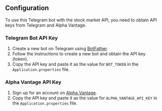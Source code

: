 ## Configuration

To use this Telegram bot with the stock market API, you need to obtain API keys from Telegram and Alpha Vantage.

### Telegram Bot API Key

1. Create a new bot on Telegram using [BotFather](https://t.me/botfather).
2. Follow the instructions to create a new bot and obtain the API key (token). 
3. Copy the API key and paste it as the value for `BOT_TOKEN` in the `Application.properties` file.

### Alpha Vantage API Key

1. Sign up for an account on [Alpha Vantage](https://www.alphavantage.co/support/#api-key).
2. Copy the API key and paste it as the value for `ALPHA_VANTAGE_API_KEY` in the `Application.properties` file.

